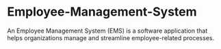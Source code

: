 # Employee-Management-System
An Employee Management System (EMS) is a software application that helps organizations manage and streamline employee-related processes. 
